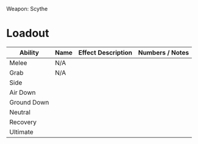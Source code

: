 Weapon: Scythe

# Loadout

| Ability     | Name | Effect Description | Numbers / Notes |
| ----------- | ---- | ------------------ | --------------- |
| Melee       | N/A  |                    |                 |
| Grab        | N/A  |                    |                 |
| Side        |      |                    |                 |
| Air Down    |      |                    |                 |
| Ground Down |      |                    |                 |
| Neutral     |      |                    |                 |
| Recovery    |      |                    |                 |
| Ultimate    |      |                    |                 |
